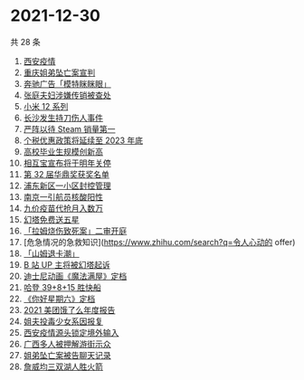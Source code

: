 # 2021-12-30

共 28 条

<!-- BEGIN -->
<!-- 最后更新时间 Thu Dec 30 2021 10:31:35 GMT+0800 (China Standard Time) -->

1. [西安疫情](https://www.zhihu.com/search?q=西安疫情)
1. [重庆姐弟坠亡案宣判](https://www.zhihu.com/search?q=重庆姐弟坠亡案)
1. [奔驰广告「模特眯眯眼」](https://www.zhihu.com/search?q=奔驰广告模特)
1. [张庭夫妇涉嫌传销被查处](https://www.zhihu.com/search?q=张庭)
1. [小米 12 系列](https://www.zhihu.com/search?q=小米12)
1. [长沙发生持刀伤人事件](https://www.zhihu.com/search?q=长沙持刀伤人)
1. [严阵以待 Steam 销量第一](https://www.zhihu.com/search?q=严阵以待)
1. [个税优惠政策将延续至 2023 年底](https://www.zhihu.com/search?q=个人所得税优惠政策)
1. [高校毕业生规模创新高](https://www.zhihu.com/search?q=高校毕业生规模)
1. [相互宝宣布将于明年关停](https://www.zhihu.com/search?q=相互宝)
1. [第 32 届华鼎奖获奖名单](https://www.zhihu.com/search?q=华鼎奖)
1. [浦东新区一小区封控管理](https://www.zhihu.com/search?q=上海小区封控)
1. [南京一引航员核酸阳性](https://www.zhihu.com/search?q=南京疫情)
1. [九价疫苗代抢月入数万](https://www.zhihu.com/search?q=九价代抢)
1. [幻塔免费送五星](https://www.zhihu.com/search?q=幻塔送五星)
1. [「拉姆烧伤致死案」二审开庭](https://www.zhihu.com/search?q=女主播拉姆)
1. [危急情况的急救知识](https://www.zhihu.com/search?q=令人心动的 offer)
1. [「山姆退卡潮」](https://www.zhihu.com/search?q=山姆退卡)
1. [B 站 UP 主将被幻塔起诉](https://www.zhihu.com/search?q=幻塔)
1. [迪士尼动画《魔法满屋》定档](https://www.zhihu.com/search?q=魔法满屋)
1. [哈登 39+8+15 胜快船](https://www.zhihu.com/search?q=篮网)
1. [《你好星期六》定档](https://www.zhihu.com/search?q=你好星期六)
1. [2021 美团饿了么年度报告](https://www.zhihu.com/search?q=美团年度报告)
1. [姐夫投毒少女系因报复](https://www.zhihu.com/search?q=姐夫投毒)
1. [西安疫情源头锁定境外输入](https://www.zhihu.com/search?q=西安疫情源头)
1. [广西多人被押解游街示众](https://www.zhihu.com/search?q=广西游街示众)
1. [姐弟坠亡案被告聊天记录](https://www.zhihu.com/search?q=姐弟坠亡案)
1. [詹威均三双湖人胜火箭](https://www.zhihu.com/search?q=湖人)

<!-- END -->
